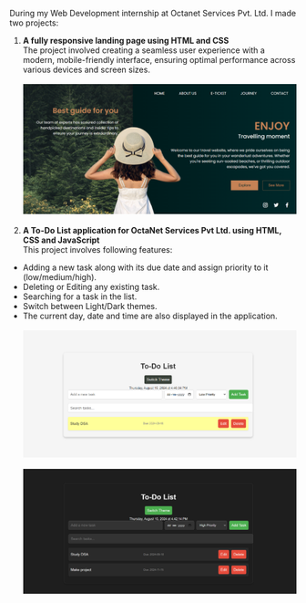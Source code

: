 During my Web Development internship at Octanet Services Pvt. Ltd. I made two projects:
1. **A fully responsive landing page using HTML and CSS** </br>
The project involved creating a seamless user experience with a modern, mobile-friendly interface, ensuring optimal performance across various devices and screen sizes.</br></br>
![Landing Page](https://github.com/Priyanshii1511/OCTANET_AUGUST/blob/main/images/LandingPage.png)</br></br>
2. **A To-Do List application for OctaNet Services Pvt Ltd. using HTML, CSS and JavaScript**</br>
This project involves following features:
* Adding a new task along with its due date and assign priority to it (low/medium/high).
* Deleting or Editing any existing task.
* Searching for a task in the list.
* Switch between Light/Dark themes.
* The current day, date and time are also displayed in the application. </br></br>
![To Do List Light](https://github.com/Priyanshii1511/OCTANET_AUGUST/blob/main/images/ToDoList1.png)</br></br>
![To Do List Dark](https://github.com/Priyanshii1511/OCTANET_AUGUST/blob/main/images/ToDoList2.png)